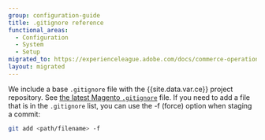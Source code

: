 ```yaml
---
group: configuration-guide
title: .gitignore reference
functional_areas:
  - Configuration
  - System
  - Setup
migrated_to: https://experienceleague.adobe.com/docs/commerce-operations/configuration-guide/reference/confog-reference-gitignore.html
layout: migrated
---
```


We include a base `.gitignore` file with the {{site.data.var.ce}} project repository. See [the latest Magento `.gitignore`](https://raw.githubusercontent.com/magento/magento2/2.4/.gitignore) file. If you need to add a file that is in the `.gitignore` list, you can use the -f (force) option when staging a commit:

```bash
git add <path/filename> -f
```